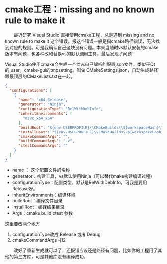 # cmake工程：missing and no known rule to make it

&emsp;&emsp;最近研究 Visual Studio 直接使用cmake工程，总是遇到 missing and no known rule to make it 这个错误。报这个错误一般是指cmake路径错误，无法找到对应的规则。可是我确认自己这块没有问题。本来当随时vs默认安装的cmake版本有问题，也各种改和替换vs的默认调用工具。最后发现了问题：

Visual Studio使用cmake会生成一个给vs自己解析的配置json文件。类似于Qt的.user，cmake-gui的tmpsetting。叫做 CMakeSettings.json，自动生成路径跟最顶层的CMakeLists.txt在一起。

```json
{
  "configurations": [
    {
      "name": "x64-Release",
      "generator": "Ninja",
      "configurationType": "RelWithDebInfo",
      "inheritEnvironments": [
        "msvc_x64_x64"
      ],
      "buildRoot": "${env.USERPROFILE}\\CMakeBuilds\\${workspaceHash}\\build\\${name}",
      "installRoot": "${env.USERPROFILE}\\CMakeBuilds\\${workspaceHash}\\install\\${name}",
      "cmakeCommandArgs": "",
      "buildCommandArgs": "-v",
      "ctestCommandArgs": ""
    }
  ]
}
```

* name ： 这个配置文件的名称
* generator：构建工具，vs默认使用Ninja（可以替代make构建编译过程）
* configurationType：配置类型，默认是RelWithDebInfo，可我是要用Release呀。
* inheritEnvironments：编译环境
* buildRoot：编译文件目录
* installRoot：编译结果目录
* Args：cmake bulid ctest 参数

这里要改两个地方

1. configurationType改成 Release 或者 Debug
2. cmakeCommandArgs -j12

&emsp;&emsp;改好了重新生成就可以了，还报错应该还是路径有问题，比如你的工程用了其他的第三方库，可是其他库没有编译成功。



